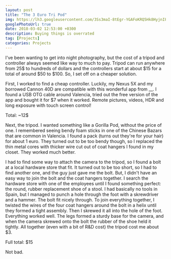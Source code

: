 ```yaml
---
layout: post
title: "The 3 Euro Tri Pod"
img: https://lh3.googleusercontent.com/3Ss3maI-8tEgr-YGAFoKRQ5Hk8HyjnIFWubRmovFCknc5uXY2cCNiKlzGlXiMyhBt-wlWEqbEaPP4_2W0lFgTtdkmlVgcnsxkpFGXZ9Yxwg9g161c-SuJ9qwl5SPjbtNsNYRYwC6I5BrOdcEBwsFZSElznynFjye3ZUV0CiVOHG47O31LAq4TV5Zl9k3kzf_77FdF8wHZsNoVFxZf9EXi6Iqr6bImdFoK-iBWe7CMVLSvGcpEurziVdXOqXgvCR_bsY2GU594yiS6MTFr1Tu4QeeTCLY1C-lXxV0kZ4wVBATF8H6ivp-sdPpjv0uIeMf18pQWn3aHCaxvpiYLacqKTVaxmGYxaHY-hxxs196yku5ChmYR-nLsvt9K6KlJ8bk7zVBAkpdzYH9HUE7gXHLQRv_DgAWdIsgm-6BFMO4mxaQP6TDVUaIVtybIVdfrnEdsIrLqGEMSUCZ9ftpOvwsyQtRR_qOsOgiAzniQvrry1gF9UNmvj6OeC8JpXcztuKSka1nM8Rx0fC5-yV_zw8GWkWvhuA6pCBqLjyqkO9Zm6_ZM2SXSNa0BO-aY7UKBozUZvCtALY5VjPEECYAYN3g0fOCNppc9cAyT1aQL_6G5IKvM7pvOARpwAgGIBUZmreL-STuzoNu0S3gJaGFPf9jojdl2Lu1ERwmd1gOjORTfow5mtXp-pm7VM1vFtudhPHUDSAbQB4BrfRYyIZD7A=w1500-h2000
googlePhotoUrl: true
date: 2018-03-02 12:53:00 +0300
description: Buying things is overrated 
tag: [Projects]
categories: Projects
---
```


I've been wanting to get into night photography, but the cost of a tripod and controller always seemed like way to much to pay. Tripod can run anywhere from 25$ to hundreds of dollars and the controllers start at about $15 for a total of around $50 to $100. So, I set off on a cheaper solution.

First, I worked to find a cheap controller. Luckily, my Nexus 5X and my borrowed Cannon 40D are compatible with this wonderful app from __. I found a USB OTG cable around Valencia, tried out the free version of the app and bought it for $7 when it worked.  Remote pictures, videos, HDR and long exposure with touch screen control!

Total: ~12$

Next, the tripod. I wanted something like a Gorilla Pod, without the price of one. I remembered seeing bendy foam sticks in one of the Chinese Bazars that are common in Valencia. I found a pack (turns out they're for your hair) for about 1 euro. They turned out to be too bendy though, so I replaced the thin metal cores with thicker wire cut out of coat hangers I found in my closet. They worked much better. 

I had to find some way to attach the camera to the tripod, so I found a bolt at a local hardware store that fit. It turned out to be too short, so I had to find another one, and the guy just gave me the bolt. But, I didn't have an easy way to join the bolt and the coat hangers together. I search the hardware store with one of the employees until I found something perfect: the round, rubber replacement shoe of a stool. I had basically no tools in Spain, but I managed to punch a hole through the foot with a skrewdriver and a hammer. The bolt fit nicely through. To join everything together, I twisted the wires of the four coat hangers around the bolt in a helix until they formed a tight assembly. Then I skrewed it all into the hole of the foot. Everything worked well. The legs formed a sturdy base for the camera, and when the camera skrewed onto the bolt the rubber of the shoe held it tightly. All together (even with a bit of R&D cost) the tripod cost me about $3.

Full total: $15

Not bad.

